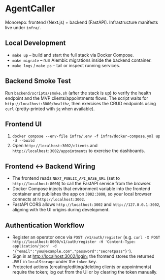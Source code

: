 # AgentCaller
Monorepo: frontend (Next.js) + backend (FastAPI). Infrastructure manifests live under `infra/`.

## Local Development

- `make up` – build and start the full stack via Docker Compose.
- `make migrate` – run Alembic migrations inside the backend container.
- `make logs` / `make ps` – tail or inspect running services.

## Backend Smoke Test

Run `backend/scripts/smoke.sh` (after the stack is up) to verify the health endpoint and the MVP clients/appointments flows. The script waits for `http://localhost:8000/healthz`, then exercises the CRUD endpoints using `curl` (pretty-printed with `jq` when available).

## Frontend UI

1. `docker compose --env-file infra/.env -f infra/docker-compose.yml up -d --build`
2. Open `http://localhost:3002/clients` and `http://localhost:3002/appointments` to exercise the dashboards.

## Frontend ↔ Backend Wiring

- The frontend reads `NEXT_PUBLIC_API_BASE_URL` (set to `http://localhost:8000`) to call the FastAPI service from the browser.
- Docker Compose injects that environment variable into the frontend container and publishes the app on `3002:3000`, so your local browser connects at `http://localhost:3002`.
- FastAPI CORS allows `http://localhost:3002` and `http://127.0.0.1:3002`, aligning with the UI origins during development.

## Authentication Workflow

- Register an operator once via `POST /v1/auth/register` (e.g. `curl -X POST http://localhost:8000/v1/auth/register -H 'Content-Type: application/json' -d '{"email":"you@example.com","password":"secretpass"}'`).
- Sign in at <http://localhost:3002/login>; the frontend stores the returned JWT in `localStorage` under the `token` key.
- Protected actions (creating/editing/deleting clients or appointments) require the token; log out from the UI or by clearing the token manually.
